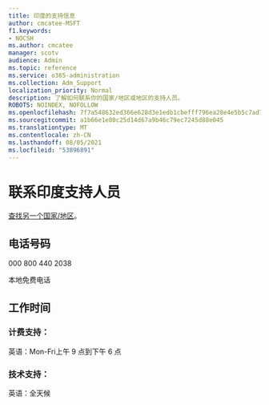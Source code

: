 ```yaml
---
title: 印度的支持信息
author: cmcatee-MSFT
f1.keywords:
- NOCSH
ms.author: cmcatee
manager: scotv
audience: Admin
ms.topic: reference
ms.service: o365-administration
ms.collection: Adm_Support
localization_priority: Normal
description: 了解如何联系你的国家/地区或地区的支持人员。
ROBOTS: NOINDEX, NOFOLLOW
ms.openlocfilehash: 7f7a548632ed366e628d3e1edb1cbefff796ea28e4e5b5c7ad7b2cbd64e276ea
ms.sourcegitcommit: a1b66e1e80c25d14d67a9b46c79ec7245d88e045
ms.translationtype: MT
ms.contentlocale: zh-CN
ms.lasthandoff: 08/05/2021
ms.locfileid: "53896891"
---
```

# <a name="contact-support-for-india"></a>联系印度支持人员

[查找另一个国家/地区](../../business-video/get-help-support.md)。

## <a name="phone-number"></a>电话号码
000 800 440 2038

本地免费电话

## <a name="hours"></a>工作时间
### <a name="billing-support"></a>计费支持：

英语：Mon-Fri上午 9 点到下午 6 点

### <a name="technical-support"></a>技术支持：

英语：全天候
